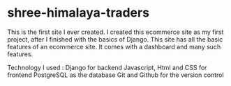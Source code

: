 # shree-himalaya-traders
This is the first site I ever created.
I created this ecommerce site as my first project, after I finished with the basics of Django. This site has all the basic features of an ecommerce site. It comes with a dashboard and many such features.

Technology I used :
Django for backend
Javascript, Html and CSS for frontend
PostgreSQL as the database
Git and Github for the version control
